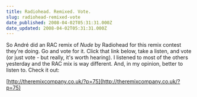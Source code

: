 ```yaml
---
title: Radiohead. Remixed. Vote.
slug: radiohead-remixed-vote
date_published: 2008-04-02T05:31:31.000Z
date_updated: 2008-04-02T05:31:31.000Z
---
```


So André did an RAC remix of *Nude* by Radiohead for this remix contest they're doing. Go and vote for it. Click that link below, take a listen, and vote (or just vote - but really, it's worth hearing). I listened to most of the others yesterday and the RAC mix is way different. And, in my opinion, better to listen to. Check it out:

[http://theremixcompany.co.uk/?p=75](http://theremixcompany.co.uk/?p=75)
